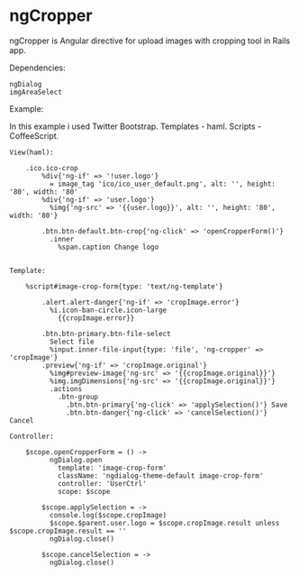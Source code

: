 ngCropper
=========

ngCropper is Angular directive for upload images with cropping tool in Rails app.

Dependencies:

	ngDialog
	imgAreaSelect

Example:

In this example i used Twitter Bootstrap.
Templates - haml.
Scripts - CoffeeScript.

	View(haml): 

		.ico.ico-crop
			%div{'ng-if' => '!user.logo'}
			  = image_tag 'ico/ico_user_default.png', alt: '', height: '80', width: '80'
			%div{'ng-if' => 'user.logo'}
			  %img{'ng-src' => '{{user.logo}}', alt: '', height: '80', width: '80'}

			.btn.btn-default.btn-crop{'ng-click' => 'openCropperForm()'}
			  .inner
			    %span.caption Change logo


	Template:

		%script#image-crop-form{type: 'text/ng-template'}

		    .alert.alert-danger{'ng-if' => 'cropImage.error'}
		      %i.icon-ban-circle.icon-large
		        {{cropImage.error}}

		    .btn.btn-primary.btn-file-select
		      Select file
		      %input.inner-file-input{type: 'file', 'ng-cropper' => 'cropImage'}
		    .preview{'ng-if' => 'cropImage.original'}
		      %img#preview-image{'ng-src' => '{{cropImage.original}}'}
		      %img.imgDimensions{'ng-src' => '{{cropImage.original}}'}
		      .actions
		        .btn-group
		          .btn.btn-primary{'ng-click' => 'applySelection()'} Save
		          .btn.btn-danger{'ng-click' => 'cancelSelection()'} Cancel

	Controller:

		$scope.openCropperForm = () ->
		      ngDialog.open
		        template: 'image-crop-form'
		        className: 'ngdialog-theme-default image-crop-form'
		        controller: 'UserCtrl'
		        scope: $scope

		    $scope.applySelection = ->
		      console.log($scope.cropImage)
		      $scope.$parent.user.logo = $scope.cropImage.result unless $scope.cropImage.result == ''
		      ngDialog.close()

		    $scope.cancelSelection = ->
		      ngDialog.close()
